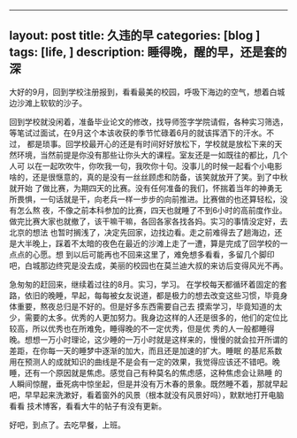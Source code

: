 
---
layout: post
title: 久违的早
categories: [blog ]
tags: [life, ]
description: 睡得晚，醒的早，还是套的深 
---


大好的9月，回到学校注册报到，看看最美的校园，呼吸下海边的空气，想着白城边沙滩上软软的沙子。

回到学校就没闲着，准备毕业论文的修改，找导师签字学院请假，各种实习筛选，等笔试过面试，在9月这个本该收获的季节忙碌着6月的就该挥洒下的汗水。不过，
都是琐事。回学校最开心的还是有时间好好放松下，学校就是放松下来的天然环境，当然前提是你没有那些让你头大的课程。室友还是一如既往的都比，几个人可
以在一起吹吹牛，你吹我一句，我吹你十句。没事儿的时候一起看个小电影啥的，还是很惬意的，真的是没有一丝丝顾虑和防备，该笑就放开了笑。到了中秋就开始
了做比赛，为期四天的比赛。没有任何准备的我们，怀揣着当年的神勇无所畏惧，一句话就是干，向老兵一样一步步的向前推进。比赛做的也还算轻松，没有怎么熬
夜，不像之前本科参加的比赛，四天也就睡了不到6小时的高前度作业。做完比赛大家也就撤了，该干嘛干嘛，各回各家各找各妈。实习的事情没定好，去北京的想法
也暂时搁浅了，决定先回家，边找边看。走之前难得去了趟海边，还是大半晚上，踩着不太暗的夜色在最近的沙滩上走了一遭，算是完成了回学校的一点点的心愿。想
到以后可能再也不回来这里了，难免想多看看，多留几个脚印吧，白城那边终究是没去成，美丽的校园也在莫兰迪大叔的来访后变得风光不再。

急匆匆的赶回来，继续着过往的8月。实习，学习。
在学校每天都循环着固定的套路，依旧的晚睡，早起，每每被女友说道，都是极力的想去改变这些习惯，毕竟身体重要，熬夜总归是不好的。但是好多东西需要自己去
摸索学习，毕竟知道的太少，需要的太多。优秀的人更加努力。我身边这样的人还是很多的，他们的定位比较高，所以优秀也在所难免，睡得晚的不一定优秀，但是优
秀的人一般都睡得晚。想想一万小时理论，这少睡的一万小时就是这样来的，慢慢的就会拉开所谓的差距，在你每一天的睡梦中逐渐的加大，而且还是加速的扩大。睡眠
的基尼系数用在预测人的成就知识的曲线是不是会有一定的效果，我觉得应该还不错吧。晚睡，还有一个原因就是焦虑。感觉自己有种莫名的焦虑感，这种焦虑会让熟睡
的人瞬间惊醒，垂死病中惊坐起，但是并没有万木春的景象。既然睡不着，那就早起吧，早早起来洗漱好，看着窗外的风景（根本就没有风景好吗），默默地打开电脑看看
技术博客，看看大牛的帖子有没有更新。

好吧，到点了。去吃早餐，上班。
